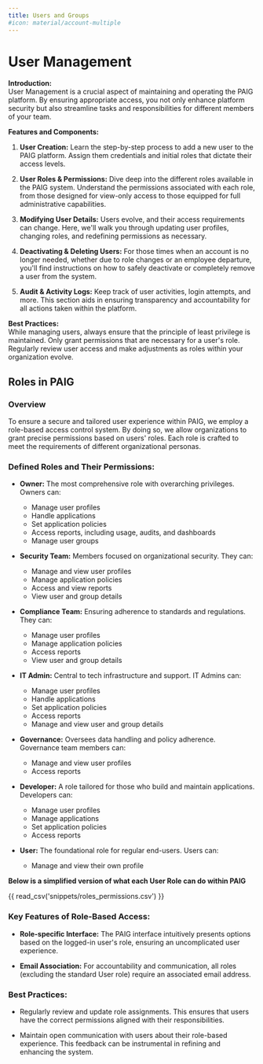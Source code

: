 ```yaml
---
title: Users and Groups
#icon: material/account-multiple
---
```


# User Management

**Introduction:**  
User Management is a crucial aspect of maintaining and operating the PAIG platform. By ensuring appropriate access, you
not only enhance platform security but also streamline tasks and responsibilities for different members of your team.

**Features and Components:**

1. **User Creation:** Learn the step-by-step process to add a new user to the PAIG platform. Assign them credentials and
   initial roles that dictate their access levels.

2. **User Roles & Permissions:** Dive deep into the different roles available in the PAIG system. Understand the
   permissions associated with each role, from those designed for view-only access to those equipped for full
   administrative capabilities.

3. **Modifying User Details:** Users evolve, and their access requirements can change. Here, we'll walk you through
   updating user profiles, changing roles, and redefining permissions as necessary.

4. **Deactivating & Deleting Users:** For those times when an account is no longer needed, whether due to role changes
   or an employee departure, you'll find instructions on how to safely deactivate or completely remove a user from the
   system.

5. **Audit & Activity Logs:** Keep track of user activities, login attempts, and more. This section aids in ensuring
   transparency and accountability for all actions taken within the platform.

**Best Practices:**  
While managing users, always ensure that the principle of least privilege is maintained. Only grant permissions that are
necessary for a user's role. Regularly review user access and make adjustments as roles within your organization evolve.


## Roles in PAIG

### Overview

To ensure a secure and tailored user experience within PAIG, we employ a role-based access control system. By doing so, we allow organizations to grant precise permissions based on users' roles. Each role is crafted to meet the requirements of different organizational personas.

### Defined Roles and Their Permissions:

- **Owner:** The most comprehensive role with overarching privileges. Owners can:
    - Manage user profiles
    - Handle applications
    - Set application policies
    - Access reports, including usage, audits, and dashboards
    - Manage user groups

- **Security Team:** Members focused on organizational security. They can:
    - Manage and view user profiles
    - Manage application policies
    - Access and view reports
    - View user and group details

- **Compliance Team:** Ensuring adherence to standards and regulations. They can:
    - Manage user profiles
    - Manage application policies
    - Access reports
    - View user and group details

- **IT Admin:** Central to tech infrastructure and support. IT Admins can:
    - Manage user profiles
    - Handle applications
    - Set application policies
    - Access reports
    - Manage and view user and group details

- **Governance:** Oversees data handling and policy adherence. Governance team members can:
    - Manage and view user profiles
    - Access reports

- **Developer:** A role tailored for those who build and maintain applications. Developers can:
    - Manage user profiles
    - Manage applications
    - Set application policies
    - Access reports

- **User:** The foundational role for regular end-users. Users can:
    - Manage and view their own profile

**Below is a simplified version of what each User Role can do within PAIG**

{{ read_csv('snippets/roles_permissions.csv') }}

### Key Features of Role-Based Access:

- **Role-specific Interface:** The PAIG interface intuitively presents options based on the logged-in user's role, ensuring an uncomplicated user experience.

- **Email Association:** For accountability and communication, all roles (excluding the standard User role) require an associated email address.

### Best Practices:

- Regularly review and update role assignments. This ensures that users have the correct permissions aligned with their responsibilities.

- Maintain open communication with users about their role-based experience. This feedback can be instrumental in refining and enhancing the system.
